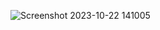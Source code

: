 ![Screenshot 2023-10-22 141005](https://github.com/devisha04/DSA_LAB-G1-/assets/147936789/5c4f895a-0a1f-4be8-b351-08c91530e119)
